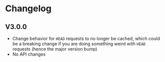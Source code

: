 # Changelog

## V3.0.0
- Change behavior for `HEAD` requests to no longer be cached, which could be a breaking change if you are doing something weird with `HEAD` requests (hence the major version bump)
- No API changes



